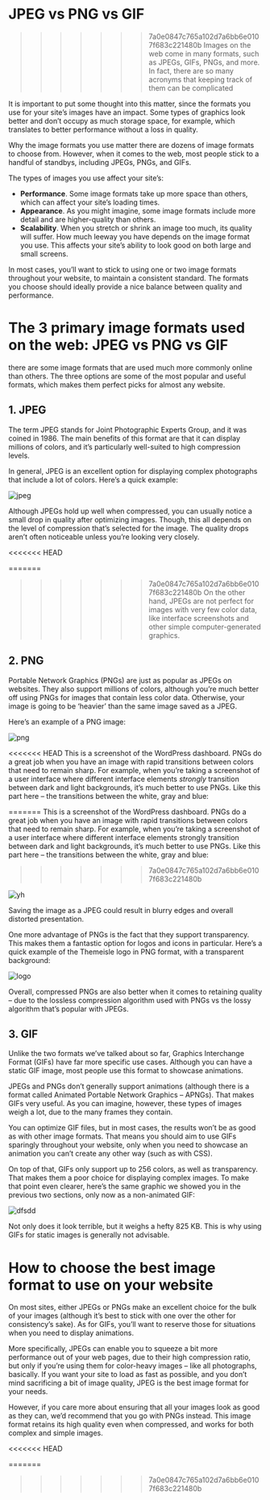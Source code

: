 # JPEG vs PNG vs GIF
>>>>>>> 7a0e0847c765a102d7a6bb6e0107f683c221480b
Images on the web come in many formats, such as JPEGs, GIFs, PNGs, and more. In fact, there are so many acronyms that keeping track of them can be complicated

It is important to put some thought into this matter, since the formats you use for your site’s images have an impact. Some types of graphics look better and don’t occupy as much storage space, for example, which translates to better performance without a loss in quality.

Why the image formats you use matter
 there are dozens of image formats to choose from. However, when it comes to the web, most people stick to a handful of standbys, including JPEGs, PNGs, and GIFs.


The types of images you use affect your site’s:

- **Performance**. Some image formats take up more space than others, which can affect your site’s loading times.
- **Appearance**. As you might imagine, some image formats include more detail and are higher-quality than others.
- **Scalability**. When you stretch or shrink an image too much, its quality will suffer. How much leeway you have depends on the image format you use. This affects your site’s ability to look good on both large and small screens.

In most cases, you’ll want to stick to using one or two image formats throughout your website, to maintain a consistent standard. The formats you choose should ideally provide a nice balance between quality and performance.

# The 3 primary image formats used on the web: JPEG vs PNG vs GIF
 there are some image formats that are used much more commonly online than others. The three options are some of the most popular and useful formats, which makes them perfect picks for almost any website.

## 1. JPEG
The term JPEG stands for Joint Photographic Experts Group, and it was coined in 1986. The main benefits of this format are that it can display millions of colors, and it’s particularly well-suited to high compression levels.

In general, JPEG is an excellent option for displaying complex photographs that include a lot of colors. Here’s a quick example:

![jpeg](https://mllj2j8xvfl0.i.optimole.com/Lsv2lkg.axYo~36f5d/w:714/h:476/q:98/dpr:1.3/https://s15165.pcdn.co/wp-content/uploads/2018/07/uncompressed-jpeg.jpg)

Although JPEGs hold up well when compressed, you can usually notice a small drop in quality after optimizing images. Though, this all depends on the level of compression that’s selected for the image. The quality drops aren’t often noticeable unless you’re looking very closely.

<<<<<<< HEAD

=======
>>>>>>> 7a0e0847c765a102d7a6bb6e0107f683c221480b
On the other hand, JPEGs are not perfect for images with very few color data, like interface screenshots and other simple computer-generated graphics. 

## 2. PNG
Portable Network Graphics (PNGs) are just as popular as JPEGs on websites. They also support millions of colors, although you’re much better off using PNGs for images that contain less color data. Otherwise, your image is going to be ‘heavier’ than the same image saved as a JPEG.

Here’s an example of a PNG image:

![png](https://mllj2j8xvfl0.i.optimole.com/Lsv2lkg.axYo~36f5d/w:714/h:278/q:98/dpr:1.3/https://s15165.pcdn.co/wp-content/uploads/2018/10/WP-dash.png)

<<<<<<< HEAD
This is a screenshot of the WordPress dashboard. PNGs do a great job when you have an image with rapid transitions between colors that need to remain sharp. For example, when you’re taking a screenshot of a user interface where different interface elements *strongly* transition between dark and light backgrounds, it’s much better to use PNGs. Like this part here – the transitions between the white, gray and blue:

=======
This is a screenshot of the WordPress dashboard. PNGs do a great job when you have an image with rapid transitions between colors that need to remain sharp. For example, when you’re taking a screenshot of a user interface where different interface elements strongly transition between dark and light backgrounds, it’s much better to use PNGs. Like this part here – the transitions between the white, gray and blue:
>>>>>>> 7a0e0847c765a102d7a6bb6e0107f683c221480b

![yh](https://mllj2j8xvfl0.i.optimole.com/Lsv2lkg.axYo~36f5d/w:591/h:222/q:98/dpr:1.3/https://s15165.pcdn.co/wp-content/uploads/2018/10/WP-dash-2.png)

Saving the image as a JPEG could result in blurry edges and overall distorted presentation.

One more advantage of PNGs is the fact that they support transparency. This makes them a fantastic option for logos and icons in particular. Here’s a quick example of the Themeisle logo in PNG format, with a transparent background:

![logo](https://mllj2j8xvfl0.i.optimole.com/Lsv2lkg.axYo~36f5d/w:300/h:234/q:98/dpr:1.3/https://s15165.pcdn.co/wp-content/uploads/2018/07/themeisle-png.png)

Overall, compressed PNGs are also better when it comes to retaining quality – due to the lossless compression algorithm used with PNGs vs the lossy algorithm that’s popular with JPEGs.

## 3. GIF
Unlike the two formats we’ve talked about so far, Graphics Interchange Format (GIFs) have far more specific use cases. Although you can have a static GIF image, most people use this format to showcase animations.

JPEGs and PNGs don’t generally support animations (although there is a format called Animated Portable Network Graphics – APNGs). That makes GIFs very useful. As you can imagine, however, these types of images weigh a lot, due to the many frames they contain.

You can optimize GIF files, but in most cases, the results won’t be as good as with other image formats. That means you should aim to use GIFs sparingly throughout your website, only when you need to showcase an animation you can’t create any other way (such as with CSS).

On top of that, GIFs only support up to 256 colors, as well as transparency. That makes them a poor choice for displaying complex images. To make that point even clearer, here’s the same graphic we showed you in the previous two sections, only now as a non-animated GIF:

![dfsdd](https://mllj2j8xvfl0.i.optimole.com/Lsv2lkg.axYo~36f5d/w:1920/h:1280/q:98/https://s15165.pcdn.co/wp-content/uploads/2018/07/uncompressed-gif.gif)

Not only does it look terrible, but it weighs a hefty 825 KB. This is why using GIFs for static images is generally not advisable.

# How to choose the best image format to use on your website
On most sites, either JPEGs or PNGs make an excellent choice for the bulk of your images (although it’s best to stick with one over the other for consistency’s sake). As for GIFs, you’ll want to reserve those for situations when you need to display animations.

More specifically, JPEGs can enable you to squeeze a bit more performance out of your web pages, due to their high compression ratio, but only if you’re using them for color-heavy images – like all photographs, basically. If you want your site to load as fast as possible, and you don’t mind sacrificing a bit of image quality, JPEG is the best image format for your needs.


However, if you care more about ensuring that all your images look as good as they can, we’d recommend that you go with PNGs instead. This image format retains its high quality even when compressed, and works for both complex and simple images.



<<<<<<< HEAD
     
=======
     
>>>>>>> 7a0e0847c765a102d7a6bb6e0107f683c221480b
